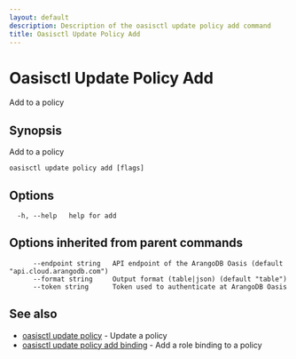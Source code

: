 ```yaml
---
layout: default
description: Description of the oasisctl update policy add command
title: Oasisctl Update Policy Add
---
```

# Oasisctl Update Policy Add

Add to a policy

## Synopsis

Add to a policy

```
oasisctl update policy add [flags]
```

## Options

```
  -h, --help   help for add
```

## Options inherited from parent commands

```
      --endpoint string   API endpoint of the ArangoDB Oasis (default "api.cloud.arangodb.com")
      --format string     Output format (table|json) (default "table")
      --token string      Token used to authenticate at ArangoDB Oasis
```

## See also

* [oasisctl update policy](oasisctl_update_policy.md)	 - Update a policy
* [oasisctl update policy add binding](oasisctl_update_policy_add_binding.md)	 - Add a role binding to a policy

